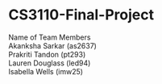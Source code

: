 # CS3110-Final-Project
Name of Team Members <br>
Akanksha Sarkar (as2637) <br>
Prakriti Tandon (pt293) <br>
Lauren Douglass (led94) <br>
Isabella Wells (imw25)
